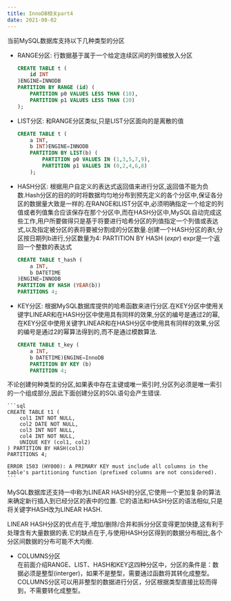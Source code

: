 ```yaml
---
title: InnoDB相关part4
date: 2021-08-02 
--- 
```




当前MySQL数据库支持以下几种类型的分区   

+ RANGE分区:  行数据基于属于一个给定连续区间的列值被放入分区  
  
  ```sql
  CREATE TABLE t (
      id INT
  )ENGINE=INNODB
  PARTITION BY RANGE (id) (
      PARTITION p0 VALUES LESS THAN (10),
      PARTITION p1 VALUES LESS THAN (20)
  );
  ```

+ LIST分区: 和RANGE分区类似,只是LIST分区面向的是离散的值
  
  ```sql
  CREATE TABLE t (
      a INT,
      b INT)ENGINE=INNODB
      PARTITION BY LIST(b) (
          PARTITION p0 VALUES IN (1,3,5,7,9),
          PARTITION p1 VALUES IN (0,2,4,6,8)
      );
  ```

+ HASH分区: 根据用户自定义的表达式返回值来进行分区,返回值不能为负数.Hash分区的目的的时将数据均匀地分布到预先定义的各个分区中,保证各分区的数据量大致是一样的.在RANGE和LIST分区中,必须明确指定一个给定的列值或者列值集合应该保存在那个分区中,而在HASH分区中,MySQL自动完成这些工作,用户所要做得只是基于将要进行哈希分区的列值指定一个列值或表达式,以及指定被分区的表将要被分割成的分区数量.创建一个HASH分区的表t,分区按日期列b进行,分区数量为4:  PARTITION BY HASH (*expr*) expr是一个返回一个整数的表达式

    ```sql
    CREATE TABLE t_hash (
        a INT,
        b DATETIME
    )ENGINE=INNODB
    PARTITION BY HASH (YEAR(b))
    PARTITIONS 4;
    ```

+ KEY分区: 根据MySQL数据库提供的哈希函数来进行分区.在KEY分区中使用关键字LINEAR和在HASH分区中使用具有同样的效果,分区的编号是通过2的幂,在KEY分区中使用关键字LINEAR和在HASH分区中使用具有同样的效果,分区的编号是通过2的幂算法得到的,而不是通过模数算法.    

    ```sql
    CREATE TABLE t_key (
        a INT,
        b DATETIME)ENGINE=InnoDB
        PARTITION BY KEY (b)
        PARTITION 4;
    ```

不论创建何种类型的分区,如果表中存在主键或唯一索引时,分区列必须是唯一索引的一个组成部分,因此下面创建分区的SQL语句会产生错误.   
    
    ```sql
    CREATE TABLE t1 (
        col1 INT NOT NULL,
        col2 DATE NOT NULL,
        col3 INT NOT NULL,
        col4 INT NOT NULL,
        UNIQUE KEY (col1, col2)
    ) PARTITION BY HASH(col3)
    PARTITIONS 4;

    ERROR 1503 (HY000): A PRIMARY KEY must include all columns in the table's partitioning function (prefixed columns are not considered).
    ``` 



MySQL数据库还支持一中称为LINEAR HASH的分区,它使用一个更加复杂的算法来确定新行插入到已经分区的表中的位置. 它的语法和HASH分区的语法相似,只是将关键字HASH改为LINEAR HASH.  

LINEAR HASH分区的优点在于,增加/删除/合并和拆分分区变得更加快捷,这有利于处理含有大量数据的表.它的缺点在于,与使用HASH分区得到的数据分布相比,各个分区间数据的分布可能不大均衡.  


+ COLUMNS分区  
  在前面介绍RANGE、LIST、HASH和KEY这四种分区中，分区的条件是：数据必须是整型(interger)，如果不是整型，需要通过函数将其转化成整型。COLUMNS分区可以用非整型的数据进行分区，分区根据类型直接比较而得到，不需要转化成整型。  

   
